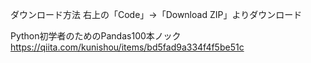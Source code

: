 ダウンロード方法
右上の「Code」→「Download ZIP」よりダウンロード

Python初学者のためのPandas100本ノック
https://qiita.com/kunishou/items/bd5fad9a334f4f5be51c
